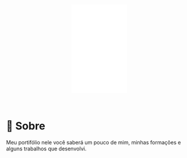 <p align="center">
  <img src="./img/lp.svg" width="150" />
</p>
<br/>

# :rocket: Sobre

Meu portifólio nele você saberá um pouco de mim, minhas formações e alguns trabalhos que desenvolvi.
